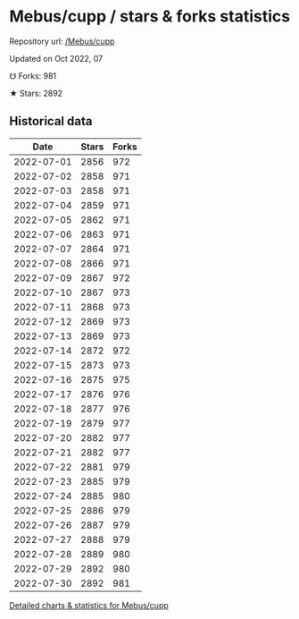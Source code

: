 # Mebus/cupp / stars & forks statistics

Repository url: [/Mebus/cupp](https://github.com/Mebus/cupp)

Updated on Oct 2022, 07

☋ Forks: 981

★ Stars: 2892

## Historical data
| Date | Stars | Forks |
|------|-------|-------|
| 2022-07-01 | 2856 | 972 | 
| 2022-07-02 | 2858 | 971 | 
| 2022-07-03 | 2858 | 971 | 
| 2022-07-04 | 2859 | 971 | 
| 2022-07-05 | 2862 | 971 | 
| 2022-07-06 | 2863 | 971 | 
| 2022-07-07 | 2864 | 971 | 
| 2022-07-08 | 2866 | 971 | 
| 2022-07-09 | 2867 | 972 | 
| 2022-07-10 | 2867 | 973 | 
| 2022-07-11 | 2868 | 973 | 
| 2022-07-12 | 2869 | 973 | 
| 2022-07-13 | 2869 | 973 | 
| 2022-07-14 | 2872 | 972 | 
| 2022-07-15 | 2873 | 973 | 
| 2022-07-16 | 2875 | 975 | 
| 2022-07-17 | 2876 | 976 | 
| 2022-07-18 | 2877 | 976 | 
| 2022-07-19 | 2879 | 977 | 
| 2022-07-20 | 2882 | 977 | 
| 2022-07-21 | 2882 | 977 | 
| 2022-07-22 | 2881 | 979 | 
| 2022-07-23 | 2885 | 979 | 
| 2022-07-24 | 2885 | 980 | 
| 2022-07-25 | 2886 | 979 | 
| 2022-07-26 | 2887 | 979 | 
| 2022-07-27 | 2888 | 979 | 
| 2022-07-28 | 2889 | 980 | 
| 2022-07-29 | 2892 | 980 | 
| 2022-07-30 | 2892 | 981 | 


[Detailed charts & statistics for Mebus/cupp](https://reviewgithub.com/rep/Mebus/cupp)
